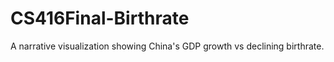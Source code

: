 # CS416Final-Birthrate
A narrative visualization showing China's GDP growth vs declining birthrate.
